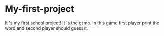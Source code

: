 # My-first-project
It 's my first school project! It 's the game. In this game first player print the word and second player should guess it.

